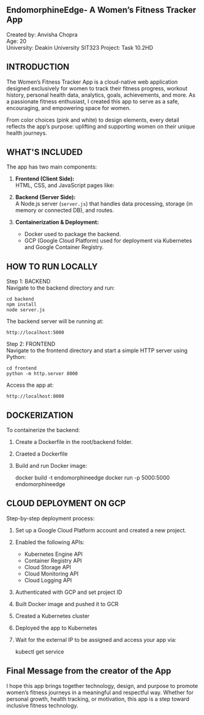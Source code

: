 EndomorphineEdge- A Women’s Fitness Tracker App
----------------------------

Created by: Anvisha Chopra  
Age: 20  
University: Deakin University
SIT323 Project: Task 10.2HD

INTRODUCTION
-------------
The Women’s Fitness Tracker App is a cloud-native web application designed exclusively for women to track their fitness progress, workout history, personal health data, analytics, goals, achievements, and more. As a passionate fitness enthusiast, I created this app to serve as a safe, encouraging, and empowering space for women. 

From color choices (pink and white) to design elements, every detail reflects the app’s purpose: uplifting and supporting women on their unique health journeys.

WHAT'S INCLUDED
----------------
The app has two main components:

1. **Frontend (Client Side):**  
   HTML, CSS, and JavaScript pages like:
   

2. **Backend (Server Side):**  
   A Node.js server (`server.js`) that handles data processing, storage (in memory or connected DB), and routes.

3. **Containerization & Deployment:**
   - Docker used to package the backend.
   - GCP (Google Cloud Platform) used for deployment via Kubernetes and Google Container Registry.

HOW TO RUN LOCALLY
-------------------
Step 1: BACKEND  
Navigate to the backend directory and run:

    cd backend
    npm install
    node server.js

The backend server will be running at:

    http://localhost:5000

Step 2: FRONTEND  
Navigate to the frontend directory and start a simple HTTP server using Python:

    cd frontend
    python -m http.server 8000

Access the app at:

    http://localhost:8000

DOCKERIZATION
---------------
To containerize the backend:

1. Create a Dockerfile in the root/backend folder.
2. Craeted a Dockerfile    
3. Build and run Docker image:

    docker build -t endomorphineedge
    docker run -p 5000:5000 endomorphineedge

CLOUD DEPLOYMENT ON GCP
-------------------------
Step-by-step deployment process:

1. Set up a Google Cloud Platform account and created a new project.
2. Enabled the following APIs:
   - Kubernetes Engine API
   - Container Registry API
   - Cloud Storage API
   - Cloud Monitoring API
   - Cloud Logging API

3. Authenticated with GCP and set project ID

4. Built Docker image and pushed it to GCR

5. Created a Kubernetes cluster

6. Deployed the app to Kubernetes

7. Wait for the external IP to be assigned and access your app via:

    kubectl get service

Final Message from the creator of the App
---------------
I hope this app brings together technology, design, and purpose to promote women’s fitness journeys in a meaningful and respectful way. Whether for personal growth, health tracking, or motivation, this app is a step toward inclusive fitness technology.

